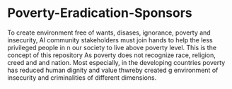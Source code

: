 # Poverty-Eradication-Sponsors
To create environment free of wants, disases, ignorance, poverty and insecurity, Al community stakeholders must join hands to help the less privileged people in n our society to live above poverty level. This is the concept of this repository  As poverty does not recognize race, religion, creed and and nation. Most especially, in the developing countries poverty has reduced human dignity and value thwreby created g environment of insecurity and criminalities of different dimensions.
